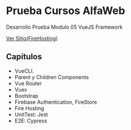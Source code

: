 
# **Prueba Cursos AlfaWeb**
Desarrollo Prueba Modulo 05 VueJS Framework

[Ver Sitio(FireHosting)](https://pruebafirebasevuedesafiolatam.web.app/ingresar)

## **Capitulos**
* VueCLI.
* Parent y Children Components
* Vue Router
* Vuex
* Bootstrap
* Firebase Authentication, FireStore
* Fire Hosting
* UnitTest: Jest
* E2E: Cypress